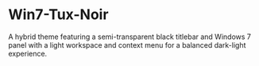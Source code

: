 # Win7-Tux-Noir
A hybrid theme featuring a semi-transparent black titlebar and Windows 7 panel with a light workspace and context menu for a balanced dark-light experience.
